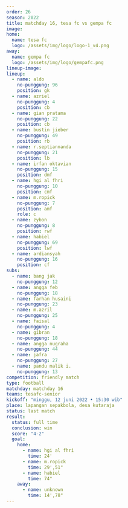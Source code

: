 ```yaml
---
order: 26
season: 2022
title: matchday 16, tesa fc vs gempa fc
image: 
home:
  name: tesa fc
  logo: /assets/img/logo/logo-1_v4.png
away:
  name: gempa fc
  logo: /assets/img/logo/gempafc.png
lineup-image:
lineup:
  - name: aldo
    no-punggung: 96
    position: gk
  - name: azriel
    no-punggung: 4
    position: cb
  - name: gian pratama
    no-punggung: 22
    position: cb
  - name: bustin jieber
    no-punggung: 49
    position: rb
  - name: r.septiannanda
    no-punggung: 21
    position: lb
  - name: irfan oktavian
    no-punggung: 15
    position: dmf
  - name: hgi al fhri
    no-punggung: 10
    position: cmf
  - name: m.ropick
    no-punggung: 7
    position: amf
    role: c
  - name: zybon
    no-punggung: 8
    position: rwf
  - name: habiel
    no-punggung: 69
    position: lwf
  - name: ardiansyah
    no-punggung: 16
    position: cf
subs:
  - name: bang jak
    no-punggung: 12
  - name: angga feb
    no-punggung: 18
  - name: farhan husaini
    no-punggung: 23
  - name: m.azril
    no-punggung: 25
  - name: faisal
    no-punggung: 4
  - name: gibran
    no-punggung: 18
  - name: angga nugraha
    no-punggung: 44
  - name: jafra
    no-punggung: 27
  - name: pandu malik i.
    no-punggung: 13
competition: friendly match
type: football
matchday: matchday 16
teams: tesafc-senior
kickoff: "minggu, 12 juni 2022 • 15:30 wib"
place: lapangan sepakbola, desa kutaraja
status: last match
result: 
  status: full time
  conclusion: win
  score: "4-2"
  goal: 
    home:
      - name: hgi al fhri
        time: 24'
      - name: m.ropick
        time: 29',51"
      - name: habiel
        time: 74"
    away:
      - name: unknown
        time: 14',78"
---
```

